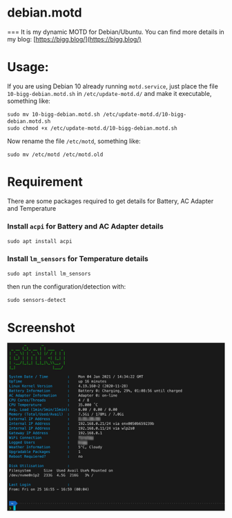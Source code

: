 # debian.motd
===
It is my dynamic MOTD for Debian/Ubuntu.
You can find more details in my blog: [https://bigg.blog/](https://bigg.blog/)

# Usage:
If you are using Debian 10 already running `motd.service`, just place the file `10-bigg-debian.motd.sh` in `/etc/update-motd.d/` and make it executable, something like:
```
sudo mv 10-bigg-debian.motd.sh /etc/update-motd.d/10-bigg-debian.motd.sh
sudo chmod +x /etc/update-motd.d/10-bigg-debian.motd.sh
```

Now rename the file `/etc/motd`, something like:
```
sudo mv /etc/motd /etc/motd.old
```

# Requirement
There are some packages required to get details for Battery, AC Adapter and Temperature
### Install `acpi` for Battery and AC Adapter details
```
sudo apt install acpi
```

### Install `lm_sensors` for Temperature details
```
sudo apt install lm_sensors
```
then run the configuration/detection with:
```
sudo sensors-detect
```

# Screenshot

![Alt text](Screenshot.jpg "Screenshot")
